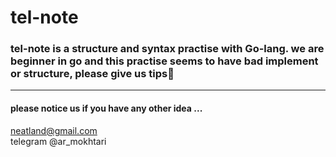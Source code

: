 # tel-note

### tel-note is a structure and syntax practise with Go-lang. we are beginner in go and this practise seems to have bad implement or structure, please give us tips🙏

---

#### please notice us if you have any other idea ...

neatland@gmail.com  
telegram @ar_mokhtari
